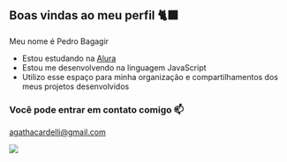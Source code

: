 ## Boas vindas ao meu perfil 🐈‍⬛

Meu nome é Pedro Bagagir

- Estou estudando na [Alura](https://www.alura.com.br)
- Estou me desenvolvendo na linguagem JavaScript
- Utilizo esse espaço para minha organização e compartilhamentos dos meus projetos desenvolvidos

### Você pode entrar em contato comigo 📫

agathacardelli@gmail.com

![](https://media1.tenor.com/m/-qBsG1HwR4oAAAAC/cat-dance-dancing-cat.gif)
